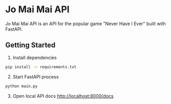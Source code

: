 # Jo Mai Mai API
Jo Mai Mai API is an API for the popular game "Never Have I Ever" built with FastAPI.
## Getting Started
1. Install dependencies
```zsh
pip install -r requirements.txt
```
2. Start FastAPI process
```zsh
python main.py
```
3. Open local API docs [http://localhost:8000/docs](http://localhost:8000/docs)